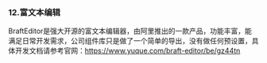 ### 12.富文本编辑

BraftEditor是强大开源的富文本编辑器，由阿里推出的一款产品，功能丰富，能满足日常开发需求，公司组件库只是做了一个简单的导出，没有做任何预设置，具体开发文档请参考官网：https://www.yuque.com/braft-editor/be/gz44tn